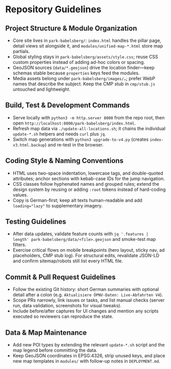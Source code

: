 # Repository Guidelines

## Project Structure & Module Organization
- Core site lives in `park-babelsberg/`: `index.html` handles the pillar page, detail views sit alongside it, and `modules/unified-map-*.html` store map partials.
- Global styling stays in `park-babelsberg/assets/style.css`; reuse CSS custom properties instead of adding ad-hoc colors or spacing.
- GeoJSON sources (`data/*.geojson`) drive the location finder—keep schemas stable because `properties` keys feed the modules.
- Media assets belong under `park-babelsberg/images/…`; prefer WebP names that describe the subject. Keep the CMP stub in `cmp/stub.js` untouched and lightweight.

## Build, Test & Development Commands
- Serve locally with `python3 -m http.server 8000` from the repo root, then open `http://localhost:8000/park-babelsberg/index.html`.
- Refresh map data via `./update-all-locations.sh`; it chains the individual `update-*.sh` helpers and needs `curl` plus `jq`.
- Switch map generations with `python3 upgrade-to-v4.py` (creates `index-v3.html.backup`) and re-test in the browser.

## Coding Style & Naming Conventions
- HTML uses two-space indentation, lowercase tags, and double-quoted attributes; anchor sections with kebab-case IDs for the jump navigation.
- CSS classes follow hyphenated names and grouped rules; extend the design system by reusing or adding `:root` tokens instead of hard-coding values.
- Copy is German-first; keep alt texts human-readable and add `loading="lazy"` to supplementary imagery.

## Testing Guidelines
- After data updates, validate feature counts with `jq '.features | length' park-babelsberg/data/<file>.geojson` and smoke-test map filters.
- Exercise critical flows on mobile breakpoints (hero layout, sticky nav, ad placeholders, CMP stub log). For structural edits, revalidate JSON-LD and confirm sitemap/robots still list every HTML file.

## Commit & Pull Request Guidelines
- Follow the existing Git history: short German summaries with optional detail after a colon (e.g. `Aktualisiere ÖPNV-Daten: Live-Abfahrten V4`).
- Scope PRs narrowly, link issues or tasks, and list manual checks (server run, data validation, screenshots for visual tweaks).
- Include before/after captures for UI changes and mention any scripts executed so reviewers can reproduce the state.

## Data & Map Maintenance
- Add new POI types by extending the relevant `update-*.sh` script and the map legend before committing the data.
- Keep GeoJSON coordinates in EPSG:4326, strip unused keys, and place new map templates in `modules/` with follow-up notes in `DEPLOYMENT.md`.
